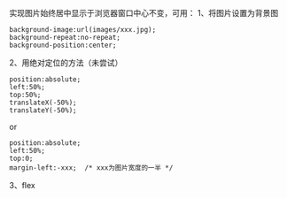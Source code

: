 实现图片始终居中显示于浏览器窗口中心不变，可用：
1、将图片设置为背景图
```
background-image:url(images/xxx.jpg);
background-repeat:no-repeat;
background-position:center;
```
2、用绝对定位的方法（未尝试）
```
position:absolute;
left:50%;
top:50%;
translateX(-50%);
translateY(-50%);
```
or
```
position:absolute;
left:50%;
top:0;
margin-left:-xxx;  /* xxx为图片宽度的一半 */
```
3、flex